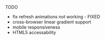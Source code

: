 TODO

- fix refresh animations not working - FIXED
- cross-browser linear gradient support
- mobile responsiveness
- HTML5 accessability
